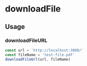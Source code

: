 # downloadFile

## Usage

### downloadFileURL

```ts
const url = 'http://localhost:3000/'
const fileName = 'test-file.pdf'
downloadFileUrl(url, fileName)
```